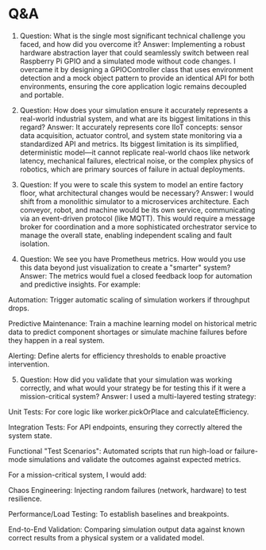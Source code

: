 # Q&A

1. Question: What is the single most significant technical challenge you faced, and how did you overcome it?
Answer: Implementing a robust hardware abstraction layer that could seamlessly switch between real Raspberry Pi GPIO and a simulated mode without code changes. I overcame it by designing a GPIOController class that uses environment detection and a mock object pattern to provide an identical API for both environments, ensuring the core application logic remains decoupled and portable.

2. Question: How does your simulation ensure it accurately represents a real-world industrial system, and what are its biggest limitations in this regard?
Answer: It accurately represents core IIoT concepts: sensor data acquisition, actuator control, and system state monitoring via a standardized API and metrics. Its biggest limitation is its simplified, deterministic model—it cannot replicate real-world chaos like network latency, mechanical failures, electrical noise, or the complex physics of robotics, which are primary sources of failure in actual deployments.

3. Question: If you were to scale this system to model an entire factory floor, what architectural changes would be necessary?
Answer: I would shift from a monolithic simulator to a microservices architecture. Each conveyor, robot, and machine would be its own service, communicating via an event-driven protocol (like MQTT). This would require a message broker for coordination and a more sophisticated orchestrator service to manage the overall state, enabling independent scaling and fault isolation.

4. Question: We see you have Prometheus metrics. How would you use this data beyond just visualization to create a "smarter" system?
Answer: The metrics would fuel a closed feedback loop for automation and predictive insights. For example:

Automation: Trigger automatic scaling of simulation workers if throughput drops.

Predictive Maintenance: Train a machine learning model on historical metric data to predict component shortages or simulate machine failures before they happen in a real system.

Alerting: Define alerts for efficiency thresholds to enable proactive intervention.

5. Question: How did you validate that your simulation was working correctly, and what would your strategy be for testing this if it were a mission-critical system?
Answer: I used a multi-layered testing strategy:

Unit Tests: For core logic like worker.pickOrPlace and calculateEfficiency.

Integration Tests: For API endpoints, ensuring they correctly altered the system state.

Functional "Test Scenarios": Automated scripts that run high-load or failure-mode simulations and validate the outcomes against expected metrics.

For a mission-critical system, I would add:

Chaos Engineering: Injecting random failures (network, hardware) to test resilience.

Performance/Load Testing: To establish baselines and breakpoints.

End-to-End Validation: Comparing simulation output data against known correct results from a physical system or a validated model.
